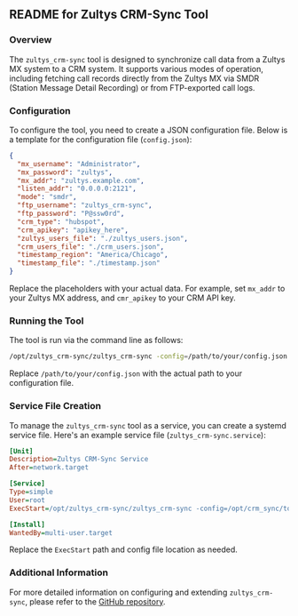 ## README for Zultys CRM-Sync Tool

### Overview

The `zultys_crm-sync` tool is designed to synchronize call data from a Zultys MX system to a CRM system. It supports various modes of operation, including fetching call records directly from the Zultys MX via SMDR (Station Message Detail Recording) or from FTP-exported call logs.

### Configuration

To configure the tool, you need to create a JSON configuration file. Below is a template for the configuration file (`config.json`):

```json
{
  "mx_username": "Administrator",
  "mx_password": "zultys",
  "mx_addr": "zultys.example.com",
  "listen_addr": "0.0.0.0:2121",
  "mode": "smdr",
  "ftp_username": "zultys_crm-sync",
  "ftp_password": "P@ssw0rd",
  "crm_type": "hubspot",
  "crm_apikey": "apikey_here",
  "zultys_users_file": "./zultys_users.json",
  "crm_users_file": "./crm_users.json",
  "timestamp_region": "America/Chicago",
  "timestamp_file": "./timestamp.json"
}
```

Replace the placeholders with your actual data. For example, set `mx_addr` to your Zultys MX address, and `cmr_apikey` to your CRM API key.

### Running the Tool

The tool is run via the command line as follows:

```bash
/opt/zultys_crm-sync/zultys_crm-sync -config=/path/to/your/config.json
```

Replace `/path/to/your/config.json` with the actual path to your configuration file.

### Service File Creation

To manage the `zultys_crm-sync` tool as a service, you can create a systemd service file. Here's an example service file (`zultys_crm-sync.service`):

```ini
[Unit] 
Description=Zultys CRM-Sync Service 
After=network.target 

[Service] 
Type=simple 
User=root 
ExecStart=/opt/zultys_crm-sync/zultys_crm-sync -config=/opt/crm_sync/tops-test/config.json  

[Install] 
WantedBy=multi-user.target
```

Replace the `ExecStart` path and config file location as needed.

### Additional Information

For more detailed information on configuring and extending `zultys_crm-sync`, please refer to the [GitHub repository](https://github.com/sagostin/zultys_crm-sync).


